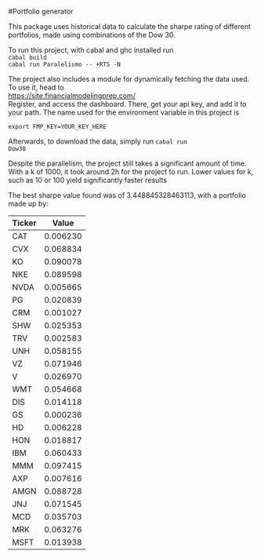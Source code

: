 #Portfolio generator

This package uses historical data to calculate the sharpe rating of different portfolios, made using combinations of the Dow 30.

To run this project, with cabal and ghc installed run  
<code>cabal build</code>  
<code>cabal run Paralelismo -- +RTS -N</code> 

The project also includes a module for dynamically fetching the data used. To use it, head to  
https://site.financialmodelingprep.com/  
Register, and access the dashboard. There, get your api key, and add it to your path. The name used for the environment variable in this project is 

<code>export FMP_KEY=YOUR_KEY_HERE </code>  

Afterwards, to download the data, simply run 
<code>cabal run Dow30</code>  



Despite the parallelism, the project still takes a significant amount of time. With a k of 1000, it took around 2h for the project to run.
Lower values for k, such as 10 or 100 yield significantly faster results

The best sharpe value found was of 3.448845328463113, with a portfolio made up by:

| Ticker | Value    |
| ------ | -------- |
| CAT    | 0.006230 |
| CVX    | 0.068834 |
| KO     | 0.090078 |
| NKE    | 0.089598 |
| NVDA   | 0.005665 |
| PG     | 0.020839 |
| CRM    | 0.001027 |
| SHW    | 0.025353 |
| TRV    | 0.002583 |
| UNH    | 0.058155 |
| VZ     | 0.071946 |
| V      | 0.026970 |
| WMT    | 0.054668 |
| DIS    | 0.014118 |
| GS     | 0.000236 |
| HD     | 0.006228 |
| HON    | 0.018817 |
| IBM    | 0.060433 |
| MMM    | 0.097415 |
| AXP    | 0.007616 |
| AMGN   | 0.088728 |
| JNJ    | 0.071545 |
| MCD    | 0.035703 |
| MRK    | 0.063276 |
| MSFT   | 0.013938 |
